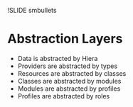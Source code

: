 !SLIDE smbullets
# Abstraction Layers

* Data is abstracted by Hiera
* Providers are abstracted by types
* Resources are abstracted by classes
* Classes are abstracted by modules
* Modules are abstracted by profiles
* Profiles are abstracted by roles
